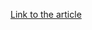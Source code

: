 [Link to the article](https://docs.microsoft.com/windows/device-security/security-policy-settings/create-a-token-object)
